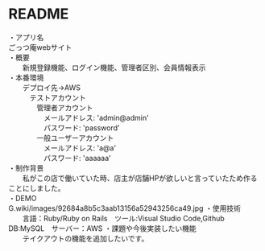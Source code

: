 # README
・アプリ名  
  ごっつ庵webサイト  
・概要  
　　新規登録機能、ログイン機能、管理者区別、会員情報表示  
・本番環境  
　　デプロイ先→AWS  
　　　テストアカウント  
　　　　管理者アカウント  
　　　　　メールアドレス: 'admin@admin'  
　　　　　パスワード: 'password'  
　　　　一般ユーザーアカウント  
　　　　　メールアドレス: 'a@a'  
　　　　　パスワード: 'aaaaaa'  
・制作背景  
　　私がこの店で働いていた時、店主が店舗HPが欲しいと言っていたため作ることにしました。  
・DEMO  
G.wiki/images/92684a8b5c3aab13156a52943256ca49.jpg
・使用技術  
　　言語：Ruby/Ruby on Rails　ツール:Visual Studio Code,Github　DB:MySQL　サーバー：AWS 
・課題や今後実装したい機能  
　　テイクアウトの機能を追加したいです。  
